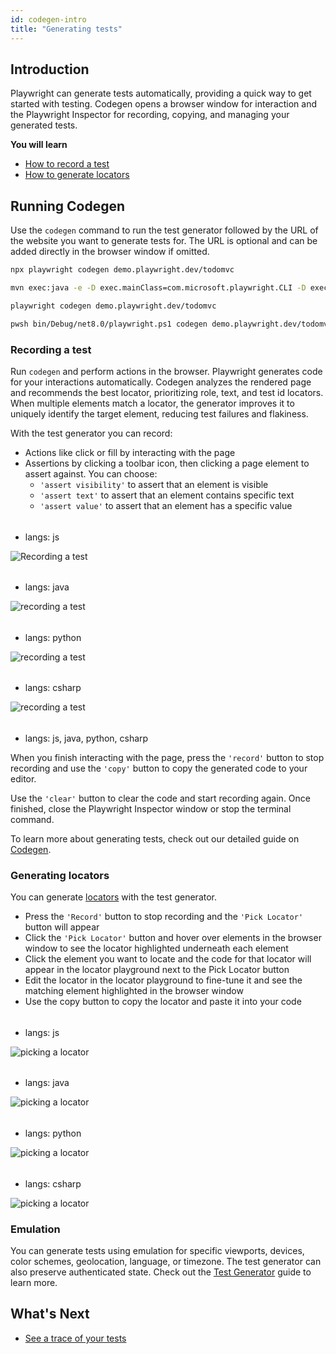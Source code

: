 ```yaml
---
id: codegen-intro
title: "Generating tests"
---
```


## Introduction

Playwright can generate tests automatically, providing a quick way to get started with testing. Codegen opens a browser window for interaction and the Playwright Inspector for recording, copying, and managing your generated tests.

**You will learn**

- [How to record a test](/codegen.md#recording-a-test)
- [How to generate locators](/codegen.md#generating-locators)

## Running Codegen

Use the `codegen` command to run the test generator followed by the URL of the website you want to generate tests for. The URL is optional and can be added directly in the browser window if omitted.

```bash js
npx playwright codegen demo.playwright.dev/todomvc
```

```bash java
mvn exec:java -e -D exec.mainClass=com.microsoft.playwright.CLI -D exec.args="codegen demo.playwright.dev/todomvc"
```

```bash python
playwright codegen demo.playwright.dev/todomvc
```

```bash csharp
pwsh bin/Debug/net8.0/playwright.ps1 codegen demo.playwright.dev/todomvc
```

### Recording a test

Run `codegen` and perform actions in the browser. Playwright generates code for your interactions automatically. Codegen analyzes the rendered page and recommends the best locator, prioritizing role, text, and test id locators. When multiple elements match a locator, the generator improves it to uniquely identify the target element, reducing test failures and flakiness.

With the test generator you can record:
* Actions like click or fill by interacting with the page
* Assertions by clicking a toolbar icon, then clicking a page element to assert against. You can choose:
  * `'assert visibility'` to assert that an element is visible
  * `'assert text'` to assert that an element contains specific text
  * `'assert value'` to assert that an element has a specific value

######
* langs: js

![Recording a test](./images/getting-started/record-test-js.png)

######
* langs: java

![recording a test](./images/getting-started/record-test-java.png)

######
* langs: python

![recording a test](./images/getting-started/record-test-python.png)

######
* langs: csharp

![recording a test](./images/getting-started/record-test-csharp.png)

######
* langs: js, java, python, csharp

When you finish interacting with the page, press the `'record'` button to stop recording and use the `'copy'` button to copy the generated code to your editor.

Use the `'clear'` button to clear the code and start recording again. Once finished, close the Playwright Inspector window or stop the terminal command.

To learn more about generating tests, check out our detailed guide on [Codegen](./codegen.md).

### Generating locators

You can generate [locators](/locators.md) with the test generator.

* Press the `'Record'` button to stop recording and the `'Pick Locator'` button will appear
* Click the `'Pick Locator'` button and hover over elements in the browser window to see the locator highlighted underneath each element
* Click the element you want to locate and the code for that locator will appear in the locator playground next to the Pick Locator button
* Edit the locator in the locator playground to fine-tune it and see the matching element highlighted in the browser window
* Use the copy button to copy the locator and paste it into your code

######
* langs: js

![picking a locator](./images/getting-started/pick-locator-js.png)

######
* langs: java

![picking a locator](./images/getting-started/pick-locator-java.png)

######
* langs: python

![picking a locator](./images/getting-started/pick-locator-python.png)

######
* langs: csharp

![picking a locator](./images/getting-started/pick-locator-csharp.png)

### Emulation

You can generate tests using emulation for specific viewports, devices, color schemes, geolocation, language, or timezone. The test generator can also preserve authenticated state. Check out the [Test Generator](./codegen.md#emulation) guide to learn more.

## What's Next

- [See a trace of your tests](./trace-viewer-intro.md)
